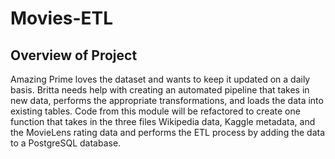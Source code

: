 # Movies-ETL

## Overview of Project
Amazing Prime loves the dataset and wants to keep it updated on a daily basis. Britta needs help with creating an automated pipeline that takes in new data, performs the appropriate transformations, and loads the data into existing tables. Code from this module will be refactored to create one function that takes in the three files Wikipedia data, Kaggle metadata, and the MovieLens rating data and performs the ETL process by adding the data to a PostgreSQL database.
